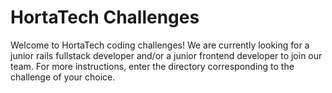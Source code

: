 # HortaTech Challenges

Welcome to HortaTech coding challenges! We are currently looking for a junior rails fullstack developer and/or a junior frontend developer to join our team. For more instructions, enter the directory corresponding to the challenge of your choice.
